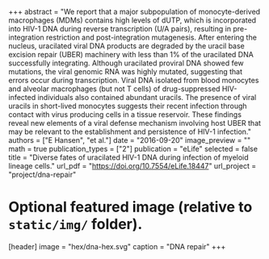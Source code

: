 +++
abstract = "We report that a major subpopulation of monocyte-derived macrophages (MDMs) contains high levels of dUTP, which is incorporated into HIV-1 DNA during reverse transcription (U/A pairs), resulting in pre-integration restriction and post-integration mutagenesis. After entering the nucleus, uracilated viral DNA products are degraded by the uracil base excision repair (UBER) machinery with less than 1% of the uracilated DNA successfully integrating. Although uracilated proviral DNA showed few mutations, the viral genomic RNA was highly mutated, suggesting that errors occur during transcription. Viral DNA isolated from blood monocytes and alveolar macrophages (but not T cells) of drug-suppressed HIV-infected individuals also contained abundant uracils. The presence of viral uracils in short-lived monocytes suggests their recent infection through contact with virus producing cells in a tissue reservoir. These findings reveal new elements of a viral defense mechanism involving host UBER that may be relevant to the establishment and persistence of HIV-1 infection."
authors = ["E Hansen", "et al."]
date = "2016-09-20"
image_preview = ""
math = true
publication_types = ["2"]
publication = "eLife"
selected = false 
title = "Diverse fates of uracilated HIV-1 DNA during infection of myeloid lineage cells."
url_pdf = "https://doi.org/10.7554/eLife.18447"
url_project = "project/dna-repair"

# Optional featured image (relative to `static/img/` folder).
[header]
image = "hex/dna-hex.svg"
caption = "DNA repair"
+++
    
